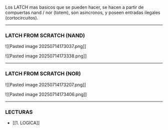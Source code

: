 Los LATCH mas basicos que se pueden hacer, se hacen a partir de compuertas nand / nor (totem), son asincronos, y poseen entradas ilegales (cortocircuitos).

----
### LATCH FROM SCRATCH (NAND)

![[Pasted image 20250714173037.png]]

![[Pasted image 20250714173338.png]]

----
### LATCH FROM SCRATCH (NOR)

![[Pasted image 20250714173207.png]]

![[Pasted image 20250714173406.png]]


---
### LECTURAS
- [[1. LOGICA]]
